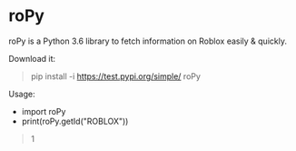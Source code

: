# roPy
roPy is a Python 3.6 library to fetch information on Roblox easily &amp; quickly.

Download it:
> pip install -i https://test.pypi.org/simple/ roPy



Usage:
 - import roPy
 - print(roPy.getId("ROBLOX"))
> 1
